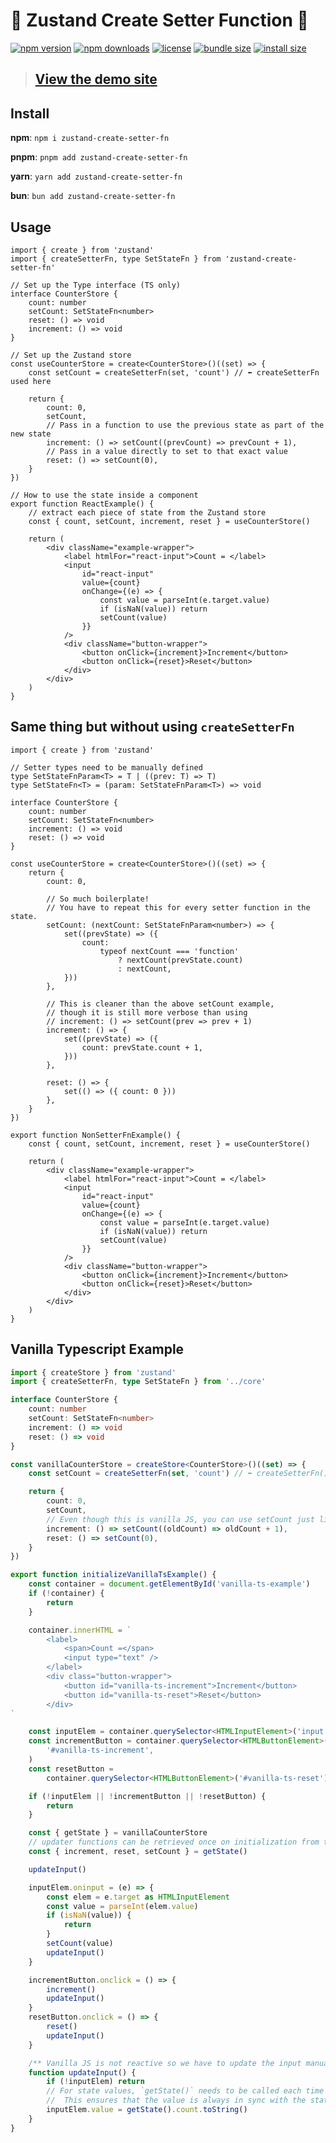# 🐻 Zustand Create Setter Function 🐻

[![npm version](https://img.shields.io/npm/v/zustand-create-setter-fn)](https://www.npmjs.com/package/zustand-create-setter-fn)
[![npm downloads](https://img.shields.io/npm/dm/zustand-create-setter-fn)](https://www.npmjs.com/package/zustand-create-setter-fn)
[![license](https://img.shields.io/npm/l/zustand-create-setter-fn)](./LICENSE)
[![bundle size](https://img.shields.io/bundlephobia/minzip/zustand-create-setter-fn)](https://bundlephobia.com/package/zustand-create-setter-fn)
[![install size](https://packagephobia.com/badge?p=zustand-create-setter-fn)](https://packagephobia.com/result?p=zustand-create-setter-fn)

> ## [View the demo site](https://dan503.github.io/zustand-create-setter-fn/)

## Install

**npm**: `npm i zustand-create-setter-fn`

**pnpm**: `pnpm add zustand-create-setter-fn`

**yarn**: `yarn add zustand-create-setter-fn`

**bun**: `bun add zustand-create-setter-fn`

## Usage

```tsx
import { create } from 'zustand'
import { createSetterFn, type SetStateFn } from 'zustand-create-setter-fn'

// Set up the Type interface (TS only)
interface CounterStore {
	count: number
	setCount: SetStateFn<number>
	reset: () => void
	increment: () => void
}

// Set up the Zustand store
const useCounterStore = create<CounterStore>()((set) => {
	const setCount = createSetterFn(set, 'count') // ⬅️ createSetterFn used here

	return {
		count: 0,
		setCount,
		// Pass in a function to use the previous state as part of the new state
		increment: () => setCount((prevCount) => prevCount + 1),
		// Pass in a value directly to set to that exact value
		reset: () => setCount(0),
	}
})

// How to use the state inside a component
export function ReactExample() {
	// extract each piece of state from the Zustand store
	const { count, setCount, increment, reset } = useCounterStore()

	return (
		<div className="example-wrapper">
			<label htmlFor="react-input">Count = </label>
			<input
				id="react-input"
				value={count}
				onChange={(e) => {
					const value = parseInt(e.target.value)
					if (isNaN(value)) return
					setCount(value)
				}}
			/>
			<div className="button-wrapper">
				<button onClick={increment}>Increment</button>
				<button onClick={reset}>Reset</button>
			</div>
		</div>
	)
}
```

## Same thing but without using `createSetterFn`

```tsx
import { create } from 'zustand'

// Setter types need to be manually defined
type SetStateFnParam<T> = T | ((prev: T) => T)
type SetStateFn<T> = (param: SetStateFnParam<T>) => void

interface CounterStore {
	count: number
	setCount: SetStateFn<number>
	increment: () => void
	reset: () => void
}

const useCounterStore = create<CounterStore>()((set) => {
	return {
		count: 0,

		// So much boilerplate!
		// You have to repeat this for every setter function in the state.
		setCount: (nextCount: SetStateFnParam<number>) => {
			set((prevState) => ({
				count:
					typeof nextCount === 'function'
						? nextCount(prevState.count)
						: nextCount,
			}))
		},

		// This is cleaner than the above setCount example,
		// though it is still more verbose than using
		// increment: () => setCount(prev => prev + 1)
		increment: () => {
			set((prevState) => ({
				count: prevState.count + 1,
			}))
		},

		reset: () => {
			set(() => ({ count: 0 }))
		},
	}
})

export function NonSetterFnExample() {
	const { count, setCount, increment, reset } = useCounterStore()

	return (
		<div className="example-wrapper">
			<label htmlFor="react-input">Count = </label>
			<input
				id="react-input"
				value={count}
				onChange={(e) => {
					const value = parseInt(e.target.value)
					if (isNaN(value)) return
					setCount(value)
				}}
			/>
			<div className="button-wrapper">
				<button onClick={increment}>Increment</button>
				<button onClick={reset}>Reset</button>
			</div>
		</div>
	)
}
```

## Vanilla Typescript Example

```ts
import { createStore } from 'zustand'
import { createSetterFn, type SetStateFn } from '../core'

interface CounterStore {
	count: number
	setCount: SetStateFn<number>
	increment: () => void
	reset: () => void
}

const vanillaCounterStore = createStore<CounterStore>()((set) => {
	const setCount = createSetterFn(set, 'count') // ⬅️ createSetterFn() used here

	return {
		count: 0,
		setCount,
		// Even though this is vanilla JS, you can use setCount just like a React setState function
		increment: () => setCount((oldCount) => oldCount + 1),
		reset: () => setCount(0),
	}
})

export function initializeVanillaTsExample() {
	const container = document.getElementById('vanilla-ts-example')
	if (!container) {
		return
	}

	container.innerHTML = `
		<label>
			<span>Count =</span>
			<input type="text" />
		</label>
		<div class="button-wrapper">
			<button id="vanilla-ts-increment">Increment</button>
			<button id="vanilla-ts-reset">Reset</button>
		</div>
`

	const inputElem = container.querySelector<HTMLInputElement>('input')
	const incrementButton = container.querySelector<HTMLButtonElement>(
		'#vanilla-ts-increment',
	)
	const resetButton =
		container.querySelector<HTMLButtonElement>('#vanilla-ts-reset')

	if (!inputElem || !incrementButton || !resetButton) {
		return
	}

	const { getState } = vanillaCounterStore
	// updater functions can be retrieved once on initialization from the state like this
	const { increment, reset, setCount } = getState()

	updateInput()

	inputElem.oninput = (e) => {
		const elem = e.target as HTMLInputElement
		const value = parseInt(elem.value)
		if (isNaN(value)) {
			return
		}
		setCount(value)
		updateInput()
	}

	incrementButton.onclick = () => {
		increment()
		updateInput()
	}
	resetButton.onclick = () => {
		reset()
		updateInput()
	}

	/** Vanilla JS is not reactive so we have to update the input manually */
	function updateInput() {
		if (!inputElem) return
		// For state values, `getState()` needs to be called each time they are used
		//	This ensures that the value is always in sync with the state
		inputElem.value = getState().count.toString()
	}
}
```
